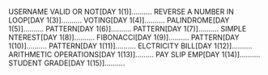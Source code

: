 USERNAME VALID OR NOT[DAY 1(1)]..........
REVERSE A NUMBER IN LOOP[DAY 1(3)]..........
VOTING[DAY 1(4)]..........
PALINDROME[DAY 1(5)]..........
PATTERN[DAY 1(6)]..........
PATTERN[DAY 1(7)]..........
SIMPLE NTEREST[DAY 1(8)]..........
FIBONACCI[DAY 1(9)]..........
PATTERN[DAY 1(10)]..........
PATTERN[DAY 1(11)]..........
ELCTRICITY BILL[DAY 1(12)]..........
ARITHMETIC OPERATIONS[DAY 1(13)].........
PAY SLIP EMP[DAY 1(14)]..........
STUDENT GRADE[DAY 1(15)]..........
